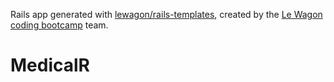 Rails app generated with [lewagon/rails-templates](https://github.com/lewagon/rails-templates), created by the [Le Wagon coding bootcamp](https://www.lewagon.com) team.
# MedicalR
